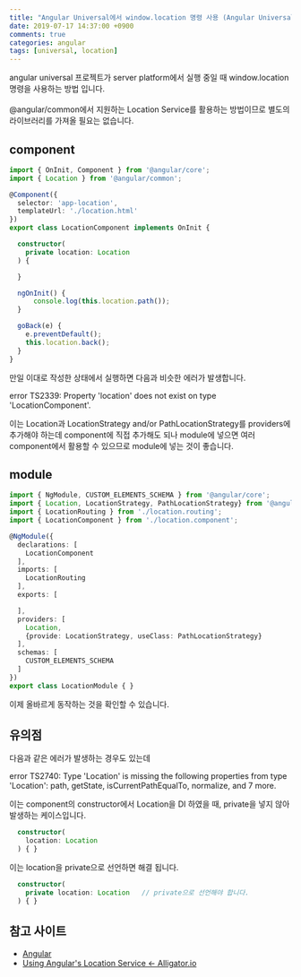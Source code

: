 ```yaml
---
title: "Angular Universal에서 window.location 명령 사용 (Angular Universal Location)"
date: 2019-07-17 14:37:00 +0900
comments: true
categories: angular
tags: [universal, location]
---
```




angular universal 프로젝트가 server platform에서 실행 중일 때 window.location 명령을 사용하는 방법 입니다.<br><br>
@angular/common에서 지원하는 Location Service를 활용하는 방법이므로 별도의 라이브러리를 가져올 필요는 없습니다.


## component

```ts
import { OnInit, Component } from '@angular/core';
import { Location } from '@angular/common';

@Component({
  selector: 'app-location',
  templateUrl: './location.html'
})
export class LocationComponent implements OnInit {

  constructor(
	private location: Location	
  ) {

  }

  ngOnInit() {
	  console.log(this.location.path());
  }

  goBack(e) {
	e.preventDefault();
	this.location.back();
  }
}
```


만일 이대로 작성한 상태에서 실행하면 다음과 비슷한 에러가 발생합니다.

  error TS2339: Property 'location' does not exist on type 'LocationComponent'.


이는 Location과 LocationStrategy and/or PathLocationStrategy를 providers에 추가해야 하는데 component에 직접 추가해도 되나 module에 넣으면 여러 component에서 활용할 수 있으므로 module에 넣는 것이 좋습니다.

## module

```ts
import { NgModule, CUSTOM_ELEMENTS_SCHEMA } from '@angular/core';
import { Location, LocationStrategy, PathLocationStrategy} from '@angular/common';
import { LocationRouting } from './location.routing';
import { LocationComponent } from './location.component';

@NgModule({
  declarations: [
    LocationComponent
  ],
  imports: [
    LocationRouting
  ],
  exports: [

  ],
  providers: [
    Location,
    {provide: LocationStrategy, useClass: PathLocationStrategy}
  ],
  schemas: [
    CUSTOM_ELEMENTS_SCHEMA
  ]
})
export class LocationModule { }

```

이제 올바르게 동작하는 것을 확인할 수 있습니다.



## 유의점

다음과 같은 에러가 발생하는 경우도 있는데

  error TS2740: Type 'Location' is missing the following properties from type 'Location': path, getState, isCurrentPathEqualTo, normalize, and 7 more.


이는 component의 constructor에서 Location을 DI 하였을 때, private을 넣지 않아 발생하는 케이스입니다.

```ts
  constructor(
	location: Location
  ) { }
```

이는 location을 private으로 선언하면 해결 됩니다.

```ts
  constructor(
	private location: Location	 // private으로 선언해야 합니다.
  ) { }
```


## 참고 사이트
- [Angular](https://angular.io/api/common/Location)
- [Using Angular's Location Service ← Alligator.io](https://alligator.io/angular/location-service/)
